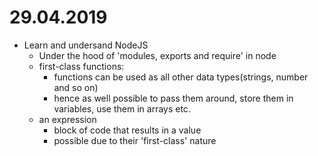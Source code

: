 # 29.04.2019
* Learn and undersand NodeJS
    - Under the hood of 'modules, exports and require' in node
    - first-class functions: 
        - functions can be used as all other data types(strings, number and so on)
        - hence as well possible to pass them around, store them in variables, use them in arrays etc.
    - an expression
        - block of code that results in a value
        - possible due to their 'first-class' nature